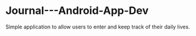 # Journal---Android-App-Dev

Simple application to allow users to enter and keep track of their daily lives. 
